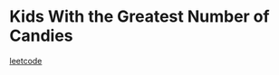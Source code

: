 Kids With the Greatest Number of Candies
========================================
[leetcode](https://leetcode.com/problems/kids-with-the-greatest-number-of-candies)
